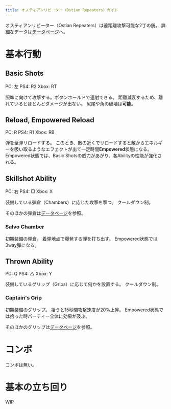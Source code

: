 ```yaml
---
title: オスティアンリピーター（Ostian Repeaters）ガイド
---
```

オスティアンリピーター（Ostian Repeaters）は遠距離攻撃可能な2丁の銃。
詳細なデータは[データページ](/data/ostian-repeaters)へ。

# 基本行動

## Basic Shots
PC: 左
PS4: R2
Xbox: RT

照準に向けて攻撃する。ボタンホールドで連射できる。
距離減衰するため、離れているとほとんどダメージが出ない。
尻尾や角の破壊は**可能**。

## Reload, Empowered Reload
PC: R
PS4: R1
Xbox: RB

弾を全弾リロードする。
このとき、敵の近くでリロードすると敵からエネルギーを吸い取るようなエフェクトが出て一定時間**Empowered**状態になる。
Empowered状態では、Basic Shotsの威力があがり、各Abilityの性能が強化される。

## Skillshot Ability
PC: 右
PS4: □
Xbox: X

装備している弾倉（Chambers）に応じた攻撃を撃つ。
クールダウン制。

そのほかの弾倉は[データページ](/data/ostian-repeaters)を参照。

### Salvo Chamber
初期装備の弾倉。
着弾地点で爆発する弾を打ち出す。
Empowered状態では3way弾になる。

## Thrown Ability
PC: Q
PS4: △
Xbox: Y

装備しているグリップ（Grips）に応じて何かを設置する。
クールダウン制。

### Captain's Grip
初期装備のグリップ。
拾うと15秒間攻撃速度が20%上昇。
Empowered状態では拾った時パーティー全体に効果が及ぶ。

そのほかのグリップは[データページ](/data/ostian-repeaters)を参照。

# コンボ
コンボは無い。

# 基本の立ち回り
WIP
